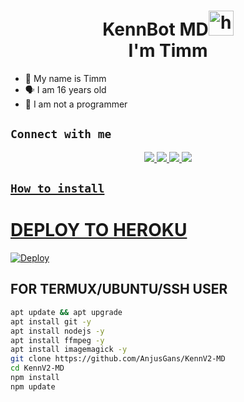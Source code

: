 
<h1 align="center">KennBot MD<img src="https://user-images.githubusercontent.com/1303154/88677602-1635ba80-d120-11ea-84d8-d263ba5fc3c0.gif" width="40px" alt="hi"><br>I'm Timm</h1>
<p align="center">
</p>

- 👼 My name is Timm
- 🗣️ I am 16 years old 
- 🔭 I am not a programmer

## ```Connect with me```
<p align="center">
  <a href="https://instagram.com/lemari_mencret"><img src="https://img.shields.io/badge/Instagram-E4405F?style=for-the-badge&logo=instagram&logoColor=white"/> 
  <a href="https://wa.me/6283123381900?text=halo+bang"><img src="https://img.shields.io/badge/WhatsApp-25D366?style=for-the-badge&logo=whatsapp&logoColor=white" />
  <a href="https://github.com/AnjusGans"><img src="https://img.shields.io/badge/-GitHub-black?style=flat-square&logo=github" /> 
  <a href="https://komarev.com/ghpvc/?username=AnjusGans&color=blue&style=flat-square&label=Profile+Dilihat"><img src="https://komarev.com/ghpvc/?username=AnjusGans&color=blue&style=flat-square&label=Profile+Dilihat" />

</p>

## ```How to install```

# DEPLOY TO HEROKU
[![Deploy](https://www.herokucdn.com/deploy/button.svg)](https://heroku.com/deploy?template=https://github.com/AnjusGans/KennV2-MD)

## FOR TERMUX/UBUNTU/SSH USER

```bash
apt update && apt upgrade
apt install git -y
apt install nodejs -y
apt install ffmpeg -y
apt install imagemagick -y
git clone https://github.com/AnjusGans/KennV2-MD
cd KennV2-MD
npm install
npm update
```
